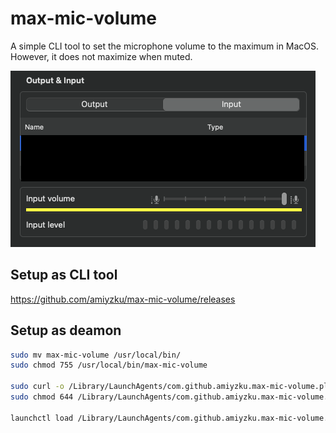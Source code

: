 # max-mic-volume

A simple CLI tool to set the microphone volume to the maximum in MacOS.
However, it does not maximize when muted.

![behavior](images/behavior.png)

## Setup as CLI tool

<https://github.com/amiyzku/max-mic-volume/releases>

## Setup as deamon

```bash
sudo mv max-mic-volume /usr/local/bin/
sudo chmod 755 /usr/local/bin/max-mic-volume

sudo curl -o /Library/LaunchAgents/com.github.amiyzku.max-mic-volume.plist https://raw.githubusercontent.com/amiyzku/max-mic-volume/master/com.github.amiyzku.max-mic-volume.plist
sudo chmod 644 /Library/LaunchAgents/com.github.amiyzku.max-mic-volume.plist

launchctl load /Library/LaunchAgents/com.github.amiyzku.max-mic-volume.plist
```
